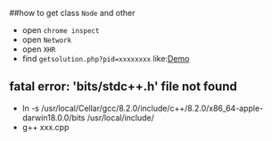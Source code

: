 ##how to get class `Node` and other

* open `chrome inspect`
* open `Network`
* open `XHR`
* find `getsolution.php?pid=xxxxxxxx` like:[Demo](https://practice.geeksforgeeks.org/ajax/getsolution.php?pid=700164 "Title")


## fatal error: 'bits/stdc++.h' file not found
* ln -s /usr/local/Cellar/gcc/8.2.0/include/c++/8.2.0/x86_64-apple-darwin18.0.0/bits /usr/local/include/
* g++ xxx.cpp
